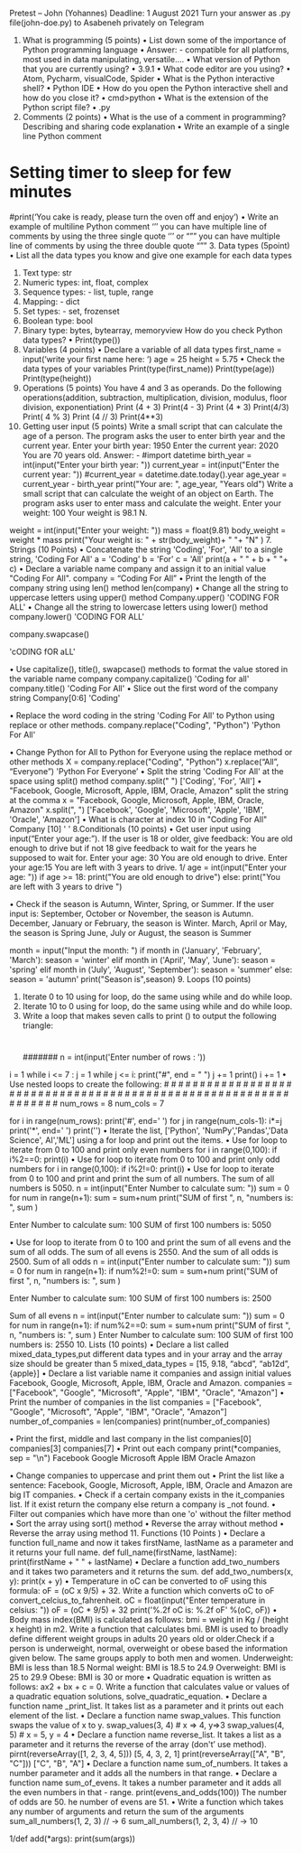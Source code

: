 Pretest – John (Yohannes)
Deadline: 1 August 2021
Turn your answer as .py file(john-doe.py) to Asabeneh privately on Telegram
1. What is programming (5 points)
•	List down some of the importance of Python programming language
•	Answer: - compatible for all platforms, most used in data manipulating, versatile….
•	What version of Python that you are currently using?
•	3.9.1
•	What code editor are you using?
•	Atom, Pycharm, visualCode, Spider
•	What is the Python interactive shell?
•	Python IDE
•	How do you open the Python interactive shell and how do you close it?
•	cmd>python
•	What is the extension of the Python script file?
•	.py
2. Comments (2 points)
•	What is the use of a comment in programming?
Describing and sharing code explanation 
•	Write an example of a single line Python comment
# Setting timer to sleep for few minutes
#print(‘You cake is ready, please turn the oven off and enjoy’) 
•	Write an example of multiline Python comment
‘’’ you can have multiple line 
of comments by using 
the three single quote ‘’’ or 
“”” you can have multiple line 
of comments by using 
the three double quote “””
3. Data types (5point)
•	List all the data types you know and give one example for each data types
1.	Text type: str
2.	Numeric types: int, float, complex
3.	Sequence types: - list, tuple, range 
4.	Mapping: - dict
5.	Set types: - set, frozenset
6.	Boolean type: bool
7.	Binary type: bytes, bytearray, memoryview
How do you check Python data types?
•	Print(type())
4. Variables (4 points)
•	Declare a variable of all data types
first_name = input(‘write your first name here:   ‘)
age = 25
height = 5.75
•	Check the data types of your variables
Print(type(first_name))
Print(type(age))
Print(type(height))
5. Operations (5 points)
You have 4 and 3 as operands. Do the following operations(addition, subtraction, multiplication, division, modulus, floor division, exponentiation)
Print (4 + 3)
Print(4 - 3)
Print (4 * 3)
Print(4/3)
Print( 4 % 3)
Print (4 // 3)
Print(4**3)
6. Getting user input (5 points)
Write a small script that can calculate the age of a person. The program asks the user to enter birth year and the current year.
Enter your birth year: 1950
Enter the current year: 2020
You are 70 years old.
Answer: -
#import datetime
birth_year = int(input("Enter your birth year: "))
current_year = int(input("Enter the current year:  "))
#current_year = datetime.date.today().year
age_year = current_year - birth_year
print("Your are: ", age_year, "Years old")
Write a small script that can calculate the weight of an object on Earth. The program asks user to enter mass and calculate the weight.
Enter your weight: 100
Your weight is 98.1 N.

weight = int(input("Enter your weight:  "))
mass = float(9.81)
body_weight = weight * mass
print("Your weight is:    " + str(body_weight)+ " "+ "N" )
7. Strings (10 Points)
•	Concatenate the string 'Coding', 'For', 'All' to a single string, 'Coding For All'
a = 'Coding'
b = 'For'
c = 'All'
print(a + " " + b + " "+ c)
•	Declare a variable name company and assign it to an initial value "Coding For All".
company = “Coding For All”
•	Print the length of the company string using len() method
len(company)
•	Change all the string to uppercase letters using upper() method
Company.upper()
   'CODING FOR ALL'
•	Change all the string to lowercase letters using lower() method
company.lower()
'CODING FOR ALL'

company.swapcase()

   'cODING fOR aLL'

•	Use capitalize(), title(), swapcase() methods to format the value stored in the variable name company
company.capitalize()
'Coding for all'
company.title()
'Coding For All'
•	Slice out the first word of the company string
Company[0:6]
'Coding'

•	Replace the word coding in the string 'Coding For All' to Python using replace or other methods.
company.replace("Coding", "Python")
'Python For All'

•	Change Python for All to Python for Everyone using the replace method or other methods
X = company.replace("Coding", "Python")
x.replace(“All”, “Everyone”)
   'Python For Everyone’
•	Split the string 'Coding For All' at the space using split() method
company.split(" ")
   ['Coding', 'For', 'All']
•	"Facebook, Google, Microsoft, Apple, IBM, Oracle, Amazon" split the string at the comma
x = "Facebook, Google, Microsoft, Apple, IBM, Oracle, Amazon"
x.split(", ")
['Facebook', 'Google', 'Microsoft', 'Apple', 'IBM', 'Oracle', 'Amazon']
•	What is character at index 10 in "Coding For All"
Company [10]
      ' '
8.Conditionals (10 points)
•	Get user input using input(“Enter your age:”). If the user is 18 or older, give feedback: You are old enough to drive but if not 18 give feedback to wait for the years he supposed to wait for.
    Enter your age: 30
    You are old enough to drive.
    Enter your age:15
    You are left with 3 years to drive.
1/
age = int(input("Enter your age:  "))
if age >= 18:
    print("You are old enough to drive")
else:
    print("You are left with 3 years to drive ") 

•	Check if the season is Autumn, Winter, Spring, or Summer. If the user input is:
September, October or November, the season is Autumn. December, January or February, the season is Winter. March, April or May, the season is Spring June, July or August, the season is Summer


month = input("Input the month: ")
if month in ('January', 'February', 'March'):
    season = 'winter'
elif month in ('April', 'May', 'June'):
    season = 'spring'
elif month in ('July', 'August', 'September'):
    season = 'summer'
else:
    season = 'autumn'
print("Season is",season)
9. Loops (10 points)
1.	Iterate 0 to 10 using for loop, do the same using while and do while loop. 
2.	Iterate 10 to 0 using for loop, do the same using while and do while loop. 
3.	Write a loop that makes seven calls to print () to output the following triangle:
    #
    ##
    ###
    ####
    #####
    ######
    #######
n = int(input('Enter number of rows : '))
 
i = 1
while i <= 7 :
    j = 1
    while j <= i:
        print("#", end = " ")
        j += 1
    print()
    i += 1
•	Use nested loops to create the following:
    # # # # # # # #
    # # # # # # # #
    # # # # # # # #
    # # # # # # # #
    # # # # # # # #
    # # # # # # # #
    # # # # # # # #
    # # # # # # # #
num_rows = 8
num_cols = 7

for i in range(num_rows):
    print('#', end=' ')
    for j in range(num_cols-1):
        i*=j
        print('*', end=' ')
    print('')
•	Iterate the list, ['Python', 'NumPy','Pandas','Data Science', AI','ML'] using a for loop and print out the items.
•	Use for loop to iterate from 0 to 100 and print only even numbers
for i in range(0,100): 
    if i%2==0: 
       print(i)
•	Use for loop to iterate from 0 to 100 and print only odd numbers
for i in range(0,100): 
if i%2!=0: 
   print(i)
•	Use for loop to iterate from 0 to 100 and print and print the sum of all numbers. The sum of all numbers is 5050.
n = int(input("Enter Number to calculate sum:   "))
sum = 0
for num in range(n+1):
    sum = sum+num
print("SUM of first ", n, "numbers is:     ", sum )

Enter Number to calculate sum:   100
SUM of first  100 numbers is:      5050
 
•	Use for loop to iterate from 0 to 100 and print the sum of all evens and the sum of all odds. The sum of all evens is 2550. And the sum of all odds is 2500.
Sum of all odds
n = int(input("Enter number to calculate sum:   "))
sum = 0
for num in range(n+1):
    if num%2!=0: 
        sum = sum+num
print("SUM of first ", n, "numbers is:     ", sum )

Enter Number to calculate sum:   100
SUM of first  100 numbers is:      2500

Sum of all evens
n = int(input("Enter number to calculate sum:   "))
sum = 0
for num in range(n+1):
    if num%2==0: 
        sum = sum+num
print("SUM of first ", n, "numbers is:     ", sum )
Enter Number to calculate sum:   100
SUM of first  100 numbers is:      2550
10. Lists (10 points)
•	Declare a list called mixed_data_types,put different data types and in your array and the array size should be greater than 5
mixed_data_types = [15, 9.18, “abcd”, “ab12d”, {apple}]
•	Declare a list variable name it companies and assign initial values Facebook, Google, Microsoft, Apple, IBM, Oracle and Amazon.
companies = ["Facebook", "Google", "Microsoft", "Apple", "IBM", "Oracle", "Amazon"]
•	Print the number of companies in the list
companies = ["Facebook", "Google", "Microsoft", "Apple", "IBM", "Oracle", "Amazon"]
number_of_companies = len(companies)
print(number_of_companies)

•	Print the first, middle and last company in the list
companies[0]
companies[3]
companies[7]
•	Print out each company
print(*companies, sep = "\n")
Facebook
Google
Microsoft
Apple
IBM
Oracle
Amazon

•	Change companies to uppercase and print them out
•	Print the list like a sentence: Facebook, Google, Microsoft, Apple, IBM, Oracle and Amazon are big IT companies.
•	Check if a certain company exists in the it_companies list. If it exist return the company else return a company is _not found.
•	Filter out companies which have more than one 'o' without the filter method
•	Sort the array using sort() method
•	Reverse the array without method
•	Reverse the array using method
11. Functions (10 Points )
•	Declare a function full_name and now it takes firstName, lastName as a parameter and it returns your full name.
def full_name(firstName, lastName):
       print(firstName + " " + lastName)
•	Declare a function add_two_numbers and it takes two parameters and it returns the sum.
def add_two_numbers(x, y):
    print(x + y)
•	Temperature in oC can be converted to oF using this formula: oF = (oC x 9/5) + 32. Write a function which converts oC to oF convert_celcius_to_fahrenheit.
oC = float(input("Enter temperature in celsius: "))
oF = (oC * 9/5) + 32
print('%.2f oC is: %.2f oF' %(oC, oF))
•	Body mass index(BMI) is calculated as follows: bmi = weight in Kg / (height x height) in m2. Write a function that calculates bmi. BMI is used to broadly define different weight groups in adults 20 years old or older.Check if a person is underweight, normal, overweight or obese based the information given below.
The same groups apply to both men and women. Underweight: BMI is less than 18.5 Normal weight: BMI is 18.5 to 24.9 Overweight: BMI is 25 to 29.9 Obese: BMI is 30 or more
•	Quadratic equation is written as follows: ax2 + bx + c = 0. Write a function that calculates value or values of a quadratic equation solutions, solve_quadratic_equation.
•	Declare a function name _print_list. It takes list as a parameter and it prints out each element of the list.
•	Declare a function name swap_values. This function swaps the value of x to y.
    swap_values(3, 4) # x => 4, y=>3
    swap_values(4, 5) # x = 5, y = 4
•	Declare a function name reverse_list. It takes a list as a parameter and it returns the reverse of the array (don't’ use method).
    pirnt(reverseArray([1, 2, 3, 4, 5]))
    [5, 4, 3, 2, 1]
    print(reverseArray(["A", "B", "C"]))
    ["C", "B", "A"]
•	Declare a function name sum_of_numbers. It takes a number parameter and it adds all the numbers in that range.
•	Declare a function name sum_of_evens. It takes a number parameter and it adds all the even numbers in that - range.
    print(evens_and_odds(100))
    The number of odds are 50.
    he number of evens are 51.
•	Write a function which takes any number of arguments and return the sum of the arguments
sum_all_numbers(1, 2, 3) // -> 6
sum_all_numbers(1, 2, 3, 4) // -> 10

1/def add(*args):
    print(sum(args))


